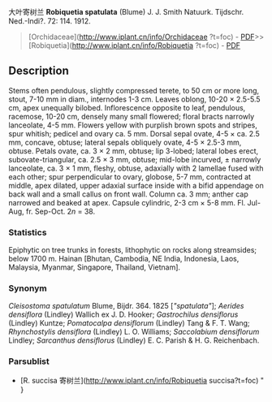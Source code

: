 大叶寄树兰 **Robiquetia spatulata** (Blume) J. J. Smith Natuurk. Tijdschr. Ned.-Indi?. 72: 114. 1912.

> [Orchidaceae](http://www.iplant.cn/info/Orchidaceae ?t=foc) - [PDF](http://iplant.cn/foc/pdf/Orchidaceae.pdf)>>[Robiquetia](http://www.iplant.cn/info/Robiquetia ?t=foc) - [PDF](http://www.iplant.cn/foc/pdf/Robiquetia.pdf)

## Description

Stems often pendulous, slightly compressed terete, to 50 cm or more long, stout, 7-10 mm in diam., internodes 1-3 cm. Leaves oblong, 10-20 × 2.5-5.5 cm, apex unequally bilobed. Inflorescence opposite to leaf, pendulous, racemose, 10-20 cm, densely many small flowered; floral bracts narrowly lanceolate, 4-5 mm. Flowers yellow with purplish brown spots and stripes, spur whitish; pedicel and ovary ca. 5 mm. Dorsal sepal ovate, 4-5 × ca. 2.5 mm, concave, obtuse; lateral sepals obliquely ovate, 4-5 × 2.5-3 mm, obtuse. Petals ovate, ca. 3 × 2 mm, obtuse; lip 3-lobed; lateral lobes erect, subovate-triangular, ca. 2.5 × 3 mm, obtuse; mid-lobe incurved, ± narrowly lanceolate, ca. 3 × 1 mm, fleshy, obtuse, adaxially with 2 lamellae fused with each other; spur perpendicular to ovary, globose, 5-7 mm, contracted at middle, apex dilated, upper adaxial surface inside with a bifid appendage on back wall and a small callus on front wall. Column ca. 3 mm; anther cap narrowed and beaked at apex. Capsule cylindric, 2-3 cm × 5-8 mm. Fl. Jul-Aug, fr. Sep-Oct. 2*n* = 38.

### Statistics
Epiphytic on tree trunks in forests, lithophytic on rocks along streamsides; below 1700 m. Hainan [Bhutan, Cambodia, NE India, Indonesia, Laos, Malaysia, Myanmar, Singapore, Thailand, Vietnam].

### Synonym
*Cleisostoma spatulatum* Blume, Bijdr. 364. 1825 [*\"spatulata\"*]; *Aerides densiflora* (Lindley) Wallich ex J. D. Hooker; *Gastrochilus densiflorus* (Lindley) Kuntze; *Pomatocalpa densiflorum* (Lindley) Tang & F. T. Wang; *Rhynchostylis densiflora* (Lindley) L. O. Williams; *Saccolabium densiflorum* Lindley; *Sarcanthus densiflorus* (Lindley) E. C. Parish & H. G. Reichenbach.

### Parsublist

* [R.  succisa  寄树兰](http://www.iplant.cn/info/Robiquetia succisa?t=foc)
"
}